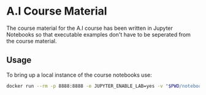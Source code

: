 # A.I Course Material

The course material for the A.I course has been written in Jupyter
Notebooks so that executable examples don't have to be seperated
from the course material.

## Usage

To bring up a local instance of the course notebooks use:

```bash
docker run --rm -p 8888:8888 -e JUPYTER_ENABLE_LAB=yes -v "$PWD/notebooks":/home/jovyan/work eksoverzero/ada-ai-notebook:latest
```
